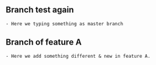 ## Branch test again
	- Here we typing something as master branch

## Branch of feature A
	- Here we add something different & new in feature A.

